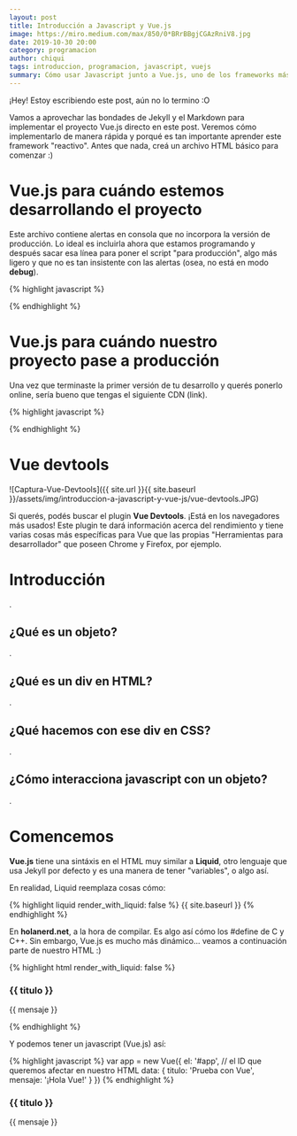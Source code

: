 ```yaml
---
layout: post
title: Introducción a Javascript y Vue.js
image: https://miro.medium.com/max/850/0*BRrBBgjCGAzRniV8.jpg
date: 2019-10-30 20:00
category: programacion
author: chiqui
tags: introduccion, programacion, javascript, vuejs
summary: Cómo usar Javascript junto a Vue.js, uno de los frameworks más fáciles de implementar
---
```


¡Hey! Estoy escribiendo este post, aún no lo termino :O

Vamos a aprovechar las bondades de Jekyll y el Markdown para implementar el proyecto Vue.js directo en este post.
Veremos cómo implementarlo de manera rápida y porqué es tan importante aprender este framework "reactivo".
Antes que nada, creá un archivo HTML básico para comenzar :)

# Vue.js para cuándo estemos desarrollando el proyecto

Este archivo contiene alertas en consola que no incorpora la versión de producción. Lo ideal es incluirla ahora que estamos programando y después sacar esa línea para poner el script "para producción", algo más ligero y que no es tan insistente con las alertas (osea, no está en modo **debug**).

{% highlight javascript %}
<!-- Vue.js para desarrollo, con más notificaciones por consola -->
<script src="https://cdn.jsdelivr.net/npm/vue/dist/vue.js"></script>
{% endhighlight %}

# Vue.js para cuándo nuestro proyecto pase a producción

Una vez que terminaste la primer versión de tu desarrollo y querés ponerlo online, sería bueno que tengas el siguiente CDN (link).

{% highlight javascript %}
<!-- Vue.js para producción (menor tamaño, más rápido) -->
<script src="https://cdn.jsdelivr.net/npm/vue"></script>
{% endhighlight %}

# Vue devtools

![Captura-Vue-Devtools]({{ site.url }}{{ site.baseurl }}/assets/img/introduccion-a-javascript-y-vue-js/vue-devtools.JPG)

Si querés, podés buscar el plugin **Vue Devtools**. ¡Está en los navegadores más usados!
Este plugin te dará información acerca del rendimiento y tiene varias cosas más específicas para Vue que las propias "Herramientas para desarrollador" que poseen Chrome y Firefox, por ejemplo.

# Introducción

.

## ¿Qué es un objeto?

.

## ¿Qué es un div en HTML?

.

## ¿Qué hacemos con ese div en CSS?

.

## ¿Cómo interacciona javascript con un objeto?

.

# Comencemos

**Vue.js** tiene una sintáxis en el HTML muy similar a **Liquid**, otro lenguaje que usa Jekyll por defecto y es una manera de tener "variables", o algo así.

En realidad, Liquid reemplaza cosas cómo:

{% highlight liquid render_with_liquid: false %}
    {{ site.baseurl }}
{% endhighlight %}

En **holanerd.net**, a la hora de compilar. Es algo así cómo los #define de C y C++. Sin embargo, Vue.js es mucho más dinámico... veamos a continuación parte de nuestro HTML :)

{% highlight html render_with_liquid: false %}
    <div id="app"> <!-- ID afectado por Vue.js -->
        <h3>{{ titulo }}</h3>
        <p>{{ mensaje }}</p>
    </div>
{% endhighlight %}

Y podemos tener un javascript (Vue.js) así:

{% highlight javascript %}
    var app = new Vue({
    el: '#app', // el ID que queremos afectar en nuestro HTML
    data: {
        titulo: 'Prueba con Vue',
        mensaje: '¡Hola Vue!'
    }
    })
{% endhighlight %}

 <div id="app"> <!-- ID afectado por Vue.js -->
    <h3>{{ titulo }}</h3>
    <p>{{ mensaje }}</p>
</div>

<script src="https://cdn.jsdelivr.net/npm/vue"></script>
<script>
var app = new Vue({
    el: '#app', // el ID que queremos afectar en nuestro HTML
    data: {
        titulo: 'Prueba con Vue',
        mensaje: '¡Hola Vue!'
    }
    })
</script>
